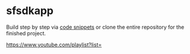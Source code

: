 # sfsdkapp

Build step by step via [code snippets](snippets.txt) or clone the entire repository for the finished project.

https://www.youtube.com/playlist?list=
